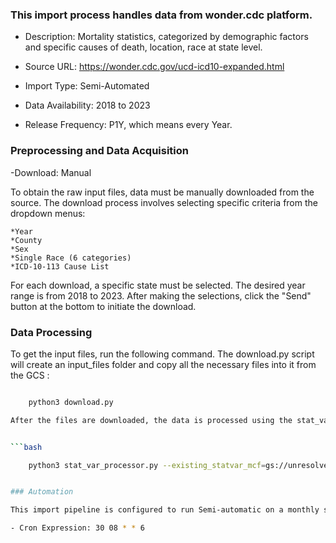### This import process handles data from wonder.cdc platform.

- Description: Mortality statistics, categorized by demographic factors and specific causes of death, location, race at state level.

- Source URL: https://wonder.cdc.gov/ucd-icd10-expanded.html

- Import Type: Semi-Automated

- Data Availability: 2018 to 2023

- Release Frequency: P1Y, which means every Year.

### Preprocessing and Data Acquisition

-Download: Manual

To obtain the raw input files, data must be manually downloaded from the source. The download process involves selecting specific criteria from the dropdown menus:

	*Year
	*County
	*Sex
	*Single Race (6 categories)
	*ICD-10-113 Cause List

For each download, a specific state must be selected. The desired year range is from 2018 to 2023. After making the selections, click the "Send" button at the bottom to initiate the download.


### Data Processing

To get the input files, run the following command. The download.py script will create an input_files folder and copy all the necessary files into it from the GCS :

```bash

    python3 download.py

After the files are downloaded, the data is processed using the stat_var_processor.py script. The script uses various command-line arguments to specify the input data, pvmap, configuration file, and output path.


```bash

    python3 stat_var_processor.py --existing_statvar_mcf=gs://unresolved_mcf/scripts/statvar/stat_vars.mcf --input_data=../../statvar_imports/us_cdc/single_race/input_files/*.csv --pv_map=../../statvar_imports/us_cdc/single_race/single_race_pvmap.csv --config_file=../../statvar_imports/us_cdc/single_race/single_race_metadata.csv --output_path=../../statvar_imports/us_cdc/single_race/output/underlyingcauseofdeath2018_2023singlerace


### Automation

This import pipeline is configured to run Semi-automatic on a monthly schedule.

- Cron Expression: 30 08 * * 6

